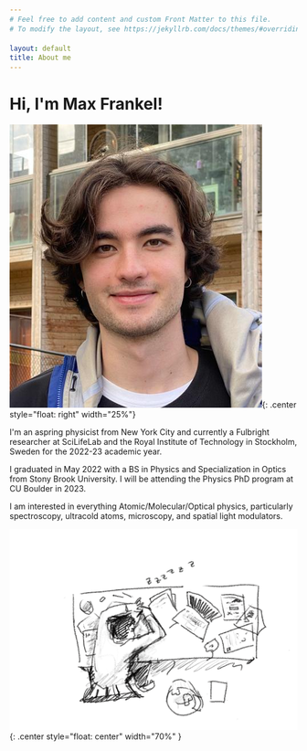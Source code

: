 ```yaml
---
# Feel free to add content and custom Front Matter to this file.
# To modify the layout, see https://jekyllrb.com/docs/themes/#overriding-theme-defaults

layout: default
title: About me
---
```


<h1> Hi, I'm Max Frankel! </h1>


![Profile picture](/pages/images/prof_pic.png){: .center style="float: right" width="25%"}

I'm an aspring physicist from New York City and currently a Fulbright researcher at SciLifeLab and the Royal Institute of Technology in Stockholm, Sweden for the 2022-23 academic year. 

I graduated in May 2022 with a BS in Physics and Specialization in Optics from Stony Brook University. I will be attending the Physics PhD program at CU Boulder in 2023.

I am interested in everything Atomic/Molecular/Optical physics, particularly spectroscopy, ultracold atoms, microscopy, and spatial light modulators.

![Sleep at desk](/pages/images/Sleep_At_Desk.png){: .center style="float: center" width="70%" }
